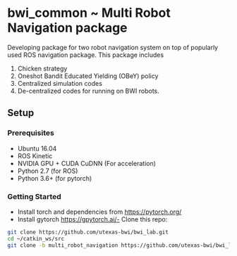 bwi_common ~ Multi Robot Navigation package
==========

Developing package for two robot navigation system on top of popularly used ROS navigation package.
This package includes
1. Chicken strategy
2. Oneshot Bandit Educated Yielding (OBeY) policy
3. Centralized simulation codes
4. De-centralized codes for running on BWI robots.

## Setup
### Prerequisites
 - Ubuntu 16.04
 - ROS Kinetic
 - NVIDIA GPU + CUDA CuDNN (For acceleration)
 - Python 2.7 (for ROS)
 - Python 3.6+ (for pytorch)
### Getting Started
- Install torch and dependencies from https://pytorch.org/
- Install gytorch https://gpytorch.ai/- Clone this repo:

```bash
git clone https://github.com/utexas-bwi/bwi_lab.git
cd ~/catkin_ws/src
git clone -b multi_robot_navigation https://github.com/utexas-bwi/bwi_lab.git
